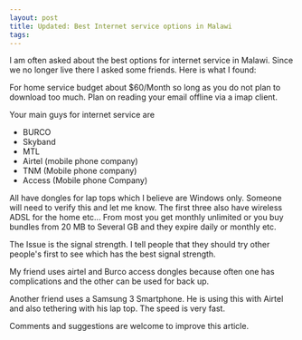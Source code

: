 ```yaml
---
layout: post
title: Updated: Best Internet service options in Malawi
tags:
---
```


I am often asked about the best options for internet service in Malawi. Since we no longer live there I asked some friends. Here is what I found:

For home service budget about $60/Month so long as you do not plan to download too much. Plan on reading your email offline via a imap client.

Your main guys for internet service are

*  BURCO
*  Skyband
*  MTL
*  Airtel (mobile phone company)
*  TNM (Mobile phone company)
*  Access (Mobile phone Company)
 
All have dongles for lap tops which I believe are Windows only. Someone will need to verify this and let me know. The first three also have wireless ADSL for the home etc... From most you get monthly unlimited or you buy bundles  from 20 MB to Several GB and they expire daily or monthly etc. 

The Issue is the signal strength. I tell people that they should try other people's first to see which has the best signal strength.
 
My friend uses airtel and Burco access dongles because often one has complications and the other can be used for back up.

Another friend uses a Samsung 3 Smartphone. He is using this with Airtel and also tethering with his lap top. The speed is very fast.
 
Comments and suggestions are welcome to improve this article. 